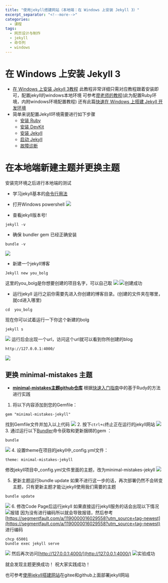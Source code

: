 ```yaml
---
title: "使用jekyll搭建网站（本地端：在 Windows 上安装 Jekyll 3）"
excerpt_separator: "<!--more-->"
categories:
  - 课程
tags:
  - 网页设计与制作
  - jekyll
  - 命令列
  - windows
---
```

# 在 Windows 上安装 Jekyll 3
- [在 Windows 上安装 Jekyll 3教程](https://cn.yizeng.me/2013/05/10/setup-jekyll-on-windows/)
此教程非常详细只需对应教程跟着安装即可，配置jekyll的windows本地环境
可参考[廖老师的教程](https://hanteng.github.io/notes_tech/jekyll/Ruby/)(此为配置Ruby环境，内附windows环境配置教程)
还有此篇[快速在 Windows 上搭建 Jekyll 开发环境
](https://hanteng.github.io/notes_tech/jekyll/Ruby/)
- 简单来说配置Jekyll环境需要进行如下步骤
   - [安装 Ruby](https://cn.yizeng.me/2013/05/10/setup-jekyll-on-windows/#install-ruby)
   - [安装 DevKit](https://cn.yizeng.me/2013/05/10/setup-jekyll-on-windows/#install-devkit)
   - [安装 Jekyll](https://cn.yizeng.me/2013/05/10/setup-jekyll-on-windows/#install-jekyll)  
   - [启动 Jekyll](https://cn.yizeng.me/2013/05/10/setup-jekyll-on-windows/#start-jekyll)
   - [故障诊断](https://cn.yizeng.me/2013/05/10/setup-jekyll-on-windows/#troubleshooting)

# 在本地端新建主题并更换主题
安装完环境之后进行本地端的测试
- 学习jekyll基本的[命令行用法](https://jekyllrb.com/docs/usage/)
- 打开Windows powershell
![](https://upload-images.jianshu.io/upload_images/15426330-d81e6a4bf12be1bf.png?imageMogr2/auto-orient/strip%7CimageView2/2/w/1240)

 - 查看jekyll版本号!
```
jekyll -v
```

[](https://upload-images.jianshu.io/upload_images/15426330-eee41bf32b6d6f6e.png?imageMogr2/auto-orient/strip%7CimageView2/2/w/1240)

- 确保 bundler gem 已经正确安装
```
bundle -v
```
![](https://upload-images.jianshu.io/upload_images/15426330-0cd167619737ba13.png?imageMogr2/auto-orient/strip%7CimageView2/2/w/1240)
- 新建一个jekyll博客
```
Jekyll new you_bolg
```
这里的you_bolg是你想要创建的项目名字，可以自己取
![](https://upload-images.jianshu.io/upload_images/15426330-b29697ce190f3a4c.png?imageMogr2/auto-orient/strip%7CimageView2/2/w/1240)
![创建成功](https://upload-images.jianshu.io/upload_images/15426330-43e0be1689bcd557.png?imageMogr2/auto-orient/strip%7CimageView2/2/w/1240)

- 运行jekyll
运行之前你需要先进入你创建的博客目录。(创建的文件夹在哪里，就cd进入哪里)
```
cd  you_bolg
```
现在你可以试着运行一下你这个新建的bolg
```
jekyll s
```
![](https://upload-images.jianshu.io/upload_images/15426330-cf4ca6bffb8a6790.png?imageMogr2/auto-orient/strip%7CimageView2/2/w/1240)
运行后会出现一个url，访问这个url就可以看到你所创建的blog
```
http://127.0.0.1:4000/
```
![](https://upload-images.jianshu.io/upload_images/15426330-ec7519c7212fb44e.png?imageMogr2/auto-orient/strip%7CimageView2/2/w/1240)

## 更换 **minimal-mistakes** 主题
-  **[minimal-mistakes主题github仓库](https://github.com/mmistakes/minimal-mistakes)**
根据[快速入门指南](https://mmistakes.github.io/minimal-mistakes/docs/quick-start-guide/)中的基于Rudy的方法进行实践
 1. 将以下内容添加到您的Gemfile：
```
gem "minimal-mistakes-jekyll"
```
找到Gemfile文件并加入以上代码
![](https://upload-images.jianshu.io/upload_images/15426330-39a1a751099993f3.png?imageMogr2/auto-orient/strip%7CimageView2/2/w/1240)
2. 按下`ctrl+c`终止正在运行的jekyll网站
![](https://upload-images.jianshu.io/upload_images/15426330-202327f1dbcac7ff.png?imageMogr2/auto-orient/strip%7CimageView2/2/w/1240)
3. 通过运行以下[Bundler](http://bundler.io/)命令获取和更新捆绑的gem ：

```
bundle
```
![](https://upload-images.jianshu.io/upload_images/15426330-82dc9f549a99cf19.png?imageMogr2/auto-orient/strip%7CimageView2/2/w/1240)
4. 设置theme在项目的jekyll中_config.yml文件：
```
theme: minimal-mistakes-jekyll
```
修改jekyll项目中_config.yml文件里面的主题，改为minimal-mistakes-jekyll
![](https://upload-images.jianshu.io/upload_images/15426330-31aa54e7613a06b5.png?imageMogr2/auto-orient/strip%7CimageView2/2/w/1240)

5. 更新主题运行bundle update
如果不进行这一步的话，再次部署仍然不会转变主题，只有更新主题才能让jekyll使用我们需要的主题
```
bundle update
```
![](https://upload-images.jianshu.io/upload_images/15426330-a567e1a052433ca5.png?imageMogr2/auto-orient/strip%7CimageView2/2/w/1240)
6. 修改Code Page后运行jekyll
如果直接运行jekyll服务的话会出现以下情况
![报错](https://upload-images.jianshu.io/upload_images/15426330-45c3427a17631577.png?imageMogr2/auto-orient/strip%7CimageView2/2/w/1240)
因为没有进行编码所以就会导致报错，然后参考[https://segmentfault.com/a/1190000016029558?utm_source=tag-newest](https://segmentfault.com/a/1190000016029558?utm_source=tag-newest)
进行编码
```
chcp 65001
bundle exec jekyll serve
```
![](https://upload-images.jianshu.io/upload_images/15426330-a6d18c99c5dd4d25.png?imageMogr2/auto-orient/strip%7CimageView2/2/w/1240)
然后再次访问[http://127.0.0.1:4000/](http://127.0.0.1:4000/)
![实验成功](https://upload-images.jianshu.io/upload_images/15426330-80614834500fe3bf.png?imageMogr2/auto-orient/strip%7CimageView2/2/w/1240)

就会发现主题更换成功！
祝大家实践成功！

也可参考[使用jekyll搭建网站](https://www.jianshu.com/p/7815f5830eac)在gitee和github上面部署jekyll网站
